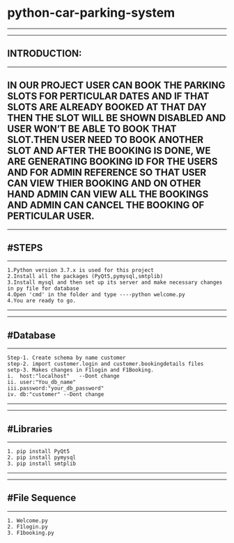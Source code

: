 # python-car-parking-system
-------------------------------------------------------------------------------------
-------------------------------------------------------------------------------------
 INTRODUCTION: 
-------------------------------------------------------------------------------------
-------------------------------------------------------------------------------------
IN OUR PROJECT USER CAN BOOK THE PARKING SLOTS FOR PERTICULAR DATES AND IF THAT SLOTS ARE ALREADY BOOKED AT THAT DAY THEN THE SLOT WILL BE SHOWN DISABLED AND USER WON’T BE ABLE TO BOOK THAT SLOT.THEN USER NEED TO BOOK ANOTHER SLOT AND AFTER THE BOOKING IS DONE, WE ARE GENERATING BOOKING ID FOR THE USERS AND FOR ADMIN REFERENCE SO THAT USER CAN VIEW THIER BOOKING AND ON OTHER HAND ADMIN CAN VIEW ALL THE BOOKINGS AND ADMIN CAN CANCEL THE BOOKING OF PERTICULAR USER. 
-------------------------------------------------------------------------------------
-------------------------------------------------------------------------------------
#STEPS
-------------------------------------------------------------------------------------
-------------------------------------------------------------------------------------
    1.Python version 3.7.x is used for this project
    2.Install all the packages (PyQt5,pymysql,smtplib)
    3.Install mysql and then set up its server and make necessary changes in py file for database
    4.Open 'cmd' in the folder and type ----python welcome.py
    4.You are ready to go.
-------------------------------------------------------------------------------------
-------------------------------------------------------------------------------------
#Database
-------------------------------------------------------------------------------------
-------------------------------------------------------------------------------------
	Step-1. Create schema by name customer
	step-2. import customer.login and customer.bookingdetails files
	setp-3. Makes changes in F1login and F1Booking.
	i.  host:"localhost"   --Dont change
	ii. user:"You_db_name"
	iii.password:"your_db_password"
	iv. db:"customer" --Dont change
-------------------------------------------------------------------------------------
-------------------------------------------------------------------------------------
#Libraries
-------------------------------------------------------------------------------------
-------------------------------------------------------------------------------------
	1. pip install PyQt5
	2. pip install pymysql
	3. pip install smtplib
-------------------------------------------------------------------------------------
-------------------------------------------------------------------------------------
#File Sequence
-------------------------------------------------------------------------------------
-------------------------------------------------------------------------------------
	1. Welcome.py
	2. F1login.py
	3. F1booking.py
